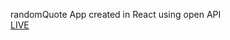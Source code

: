 randomQuote App created in React using open API  
[LIVE](https://practical-khorana-818de7.netlify.app)

